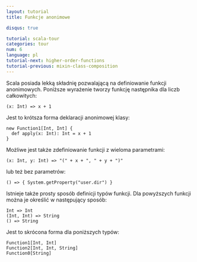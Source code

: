 ```yaml
---
layout: tutorial
title: Funkcje anonimowe

disqus: true

tutorial: scala-tour
categories: tour
num: 6
language: pl
tutorial-next: higher-order-functions
tutorial-previous: mixin-class-composition
---
```


Scala posiada lekką składnię pozwalającą na definiowanie funkcji anonimowych. Poniższe wyrażenie tworzy funkcję następnika dla liczb całkowitych:

```tut
(x: Int) => x + 1
```

Jest to krótsza forma deklaracji anonimowej klasy:

```tut
new Function1[Int, Int] {
  def apply(x: Int): Int = x + 1
}
```

Możliwe jest także zdefiniowanie funkcji z wieloma parametrami:

```tut
(x: Int, y: Int) => "(" + x + ", " + y + ")"
```

lub też bez parametrów:

```tut
() => { System.getProperty("user.dir") }
```

Istnieje także prosty sposób definicji typów funkcji. Dla powyższych funkcji można je określić w następujący sposób:

```
Int => Int
(Int, Int) => String
() => String
```

Jest to skrócona forma dla poniższych typów:

```
Function1[Int, Int]
Function2[Int, Int, String]
Function0[String]
```
